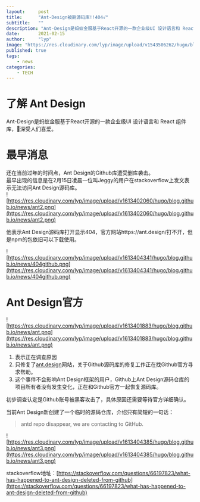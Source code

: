 ```yaml
---
layout:     post 
title:      "Ant-Design被删源码库!!404√"
subtitle:   ""
description: "Ant-Design是蚂蚁金服基于React开源的一款企业级UI 设计语言和 React 组件库，深受人们喜爱。还在当前过年的时间点，Ant Design的Github库遭受删库袭击。"
date:       2021-02-15
author:     "lyp"
image: "https://res.cloudinary.com/lyp/image/upload/v1543506262/hugo/blog.github.io/apache-rocketMQ-introduction/7046d2bf0d97278682129887309cc1a6.jpg"
published: true
tags:
    - news
categories: 
    - TECH
---  
```

# 了解 Ant Design 

Ant-Design是蚂蚁金服基于React开源的一款企业级UI 设计语言和 React 组件库，深受人们喜爱。

# 最早消息  
还在当前过年的时间点，Ant Design的Github库遭受删库袭击。​  
最早出现的信息是在2月15日凌晨一位叫Jeggy的用户在stackoverflow上发文表示无法访问Ant Design​源码库。  
![https://res.cloudinary.com/lyp/image/upload/v1613402060/hugo/blog.github.io/news/ant2.png](https://res.cloudinary.com/lyp/image/upload/v1613402060/hugo/blog.github.io/news/ant2.png)
  
他表示Ant Design源码库打开显示404，官方网站https://ant.design/打不开，但是npm的包依旧可以下载使用。  

![https://res.cloudinary.com/lyp/image/upload/v1613404341/hugo/blog.github.io/news/404github.png](https://res.cloudinary.com/lyp/image/upload/v1613404341/hugo/blog.github.io/news/404github.png)

# Ant Design官方  
![https://res.cloudinary.com/lyp/image/upload/v1613401883/hugo/blog.github.io/news/ant.png](https://res.cloudinary.com/lyp/image/upload/v1613401883/hugo/blog.github.io/news/ant.png) 

1. 表示正在调查原因  
2. 只修复了[ant.design](https://ant.design)网站，关于Github源码库的修复工作正在找Github官方寻求帮助。  
3. 这个事件不会影响Ant Design框架的用户，Github上Ant Design源码仓库的项目所有者没有发生变化，正在和Github官方一起恢复源码库。  

初步调查认定是Github账号被黑客攻击了，具体原因还需要等待官方详细确认。  

当前Ant Design新创建了一个临时的源码仓库，介绍只有简短的一句话：  
> antd repo disappear, we are contacting to GitHub.  

![https://res.cloudinary.com/lyp/image/upload/v1613404385/hugo/blog.github.io/news/ant3.png](https://res.cloudinary.com/lyp/image/upload/v1613404385/hugo/blog.github.io/news/ant3.png)  

stackoverflow地址：[https://stackoverflow.com/questions/66197823/what-has-happened-to-ant-design-deleted-from-github](https://stackoverflow.com/questions/66197823/what-has-happened-to-ant-design-deleted-from-github)


